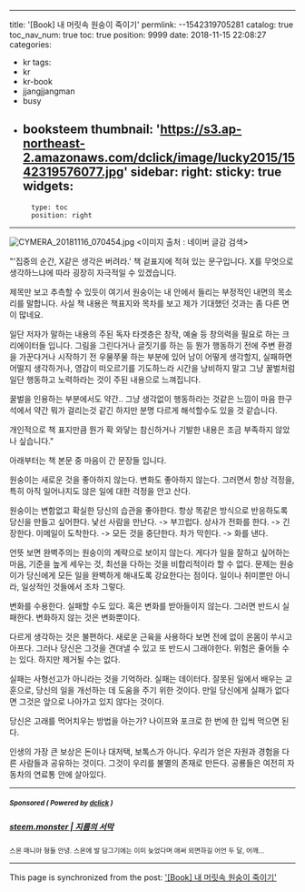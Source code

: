 
---
title: '[Book] 내 머릿속 원숭이 죽이기'
permlink: --1542319705281
catalog: true
toc_nav_num: true
toc: true
position: 9999
date: 2018-11-15 22:08:27
categories:
- kr
tags:
- kr
- kr-book
- jjangjjangman
- busy
- booksteem
thumbnail: 'https://s3.ap-northeast-2.amazonaws.com/dclick/image/lucky2015/1542319576077.jpg'
sidebar:
    right:
        sticky: true
widgets:
    -
        type: toc
        position: right
---


![CYMERA_20181116_070454.jpg](https://s3.ap-northeast-2.amazonaws.com/dclick/image/lucky2015/1542319576077.jpg)
<이미지 출처 : 네이버 글감 검색>

"'집중의 순간, X같은 생각은 버려라.' 책 겉표지에 적혀 있는 문구입니다. 
X를 무엇으로 생각하느냐에 따라 굉장히 자극적일 수 있겠습니다.

제목만 보고 추측할 수 있듯이 여기서 원숭이는 내 안에서 들리는 부정적인 내면의 목소리를 말합니다.
사실 책 내용은 책표지와 목차를 보고 제가 기대했던 것과는 좀 다른 면이 많네요.

일단 저자가 말하는 내용의 주된 독자 타겟층은 창작, 예술 등 창의력을 필요로 하는 크리에이터들 입니다.
그림을 그린다거나 글짓기를 하는 등 뭔가 행동하기 전에 주변 환경을 가꾼다거나 시작하기 전 우물쭈물 하는 부분에 있어 남이 어떻게 생각할지, 실패하면 어떨지 생각하거나, 영감이 떠오르기를 기도하느라 시간을 낭비하지 말고 그냥 꿀벌처럼 일단 행동하고 노력하라는 것이 주된 내용으로 느껴집니다.

꿀벌을 인용하는 부분에서도 약간.. 그냥 생각없이 행동하라는 것같은 느낌이 마음 한구석에서 약간 뭐가 걸리는것 같긴 하지만 분명 다르게 해석할수도 있을 것 같습니다.

개인적으로 책 표지만큼 뭔가 확 와닿는 참신하거나 기발한 내용은 조금 부족하지 않았나 싶습니다."

아래부터는 책 본문 중 마음이 간 문장들 입니다.

원숭이는 새로운 것을 좋아하지 않는다.
변화도 좋아하지 않는다.
그러면서 항상 걱정을, 
특히 아직 일어나지도 않은 일에 대한 
걱정을 안고 산다.

원숭이는 변함없고 확실한 당신의 습관을 좋아한다.
항상 똑같은 방식으로 반응하도록 당신을 만들고 싶어한다.
낯선 사람을 만난다. -> 부끄럽다.
상사가 전화를 한다. -> 긴장한다.
이메일이 도착한다. -> 모든 것을 중단한다.
차가 막힌다. -> 화를 낸다.

언뜻 보면 완벽주의는 원숭이의 계략으로 보이지 않는다.
게다가 일을 잘하고 싶어하는 마음,
기준을 높게 세우는 것,
최선을 다하는 것을 비합리적이라 할 수 없다.
문제는 원숭이가 당신에게 
모든 일을 완벽하게 해내도록 강요한다는 점이다.
일이나 취미뿐만 아니라, 일상적인 것들에서 조차 그렇다.

변화를 수용한다. 실패할 수도 있다.
혹은 변화를 받아들이지 않는다. 그러면 반드시 실패한다.
변화하지 않는 것은 변화뿐이다.

다르게 생각하는 것은 불편하다.
새로운 근육을 사용하다 보면 전에 없이 온몸이 쑤시고 아프다.
그러나 당신은 그것을 견뎌낼 수 있고 또 반드시 그래야한다.
위험은 줄어들 수는 있다. 하지만 제거될 수는 없다.

실패는 사형선고가 아니라는 것을 기억하라.
실패는 데이터다. 잘못된 일에서 배우는 교훈으로, 
당신의 일을 개선하는 데 도움을 주기 위한 것이다.
만일 당신에게 실패가 없다면
그것은 앞으로 나아가고 있지 않다는 것이다.

당신은 고래를 먹어치우는 방법을 아는가?
나이프와 포크로 한 번에 한 입씩 먹으면 된다.

인생의 가장 큰 보상은 돈이나 대저택, 보톡스가 아니다.
우리가 얻은 자원과 경험을 다른 사람들과 공유하는 것이다.
그것이 우리를 불멸의 존재로 만든다.
공룡들은 여전히 자동차의 연료통 안에 살아있다.

---

#####  <sub> **Sponsored ( Powered by [dclick](https://www.dclick.io) )** </sub>
##### [steem.monster | 지름의 서막](https://api.dclick.io/v1/c?x=eyJhbGciOiJIUzI1NiIsInR5cCI6IkpXVCJ9.eyJjIjoibHVja3kyMDE1IiwicyI6Ii0tMTU0MjMxOTcwNTI4MSIsImEiOlsidC02OTkiXSwidXJsIjoiaHR0cHM6Ly9zdGVlbWl0LmNvbS9zdGVlbW1vbnN0ZXJzL0BtYWNoZWxsaW4vc3RlZW0tbW9uc3Rlci1vciIsImlhdCI6MTU0MjMxOTcwNSwiZXhwIjoxODU3Njc5NzA1fQ.A810Qp0DFp7AHNOeX3Z6GJzVIoQKgUrw_T2OQMspCeg)
<sup>스몬 매니아 형들 안녕. 스몬에 발 담그기에는 이미 늦었다며 애써 외면하길 어언 두 달, 어깨...</sup>
</center>

- - -

This page is synchronized from the post: ['[Book] 내 머릿속 원숭이 죽이기'](https://steemit.com/@lucky2015/--1542319705281)
